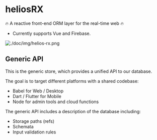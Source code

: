 # heliosRX

 🔥 A reactive front-end ORM layer for the real-time web 🔥
 - Currently supports Vue and Firebase.

 ![./doc/img/helios-rx.png](heliosRX)

 ## Generic API

 This is the generic store, which provides a unified API to our database.

 The goal is to target different platforms with a shared codebase:

 - Babel for Web / Desktop
 - Dart / Flutter for Mobile
 - Node for admin tools and cloud functions

 The generic API includes a description of the database including:

 - Storage paths (refs)
 - Schemata
 - Input validation rules
